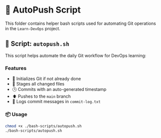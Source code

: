 # 🔄 AutoPush Script

This folder contains helper bash scripts used for automating Git operations in the `Learn-DevOps` project.

## 📜 Script: `autopush.sh`

This script helps automate the daily Git workflow for DevOps learning:

### Features
- 🧠 Initializes Git if not already done
- 📂 Stages all changed files
- 🕒 Commits with an auto-generated timestamp
- ⬆️ Pushes to the `main` branch
- 📑 Logs commit messages in `commit-log.txt`

### 📦 Usage

```bash
chmod +x ./bash-scripts/autopush.sh
./bash-scripts/autopush.sh
 

